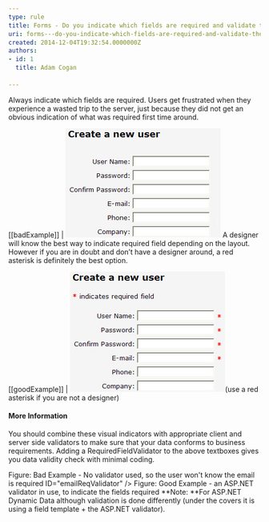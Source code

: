 ```yaml
---
type: rule
title: Forms - Do you indicate which fields are required and validate them?
uri: forms---do-you-indicate-which-fields-are-required-and-validate-them
created: 2014-12-04T19:32:54.0000000Z
authors:
- id: 1
  title: Adam Cogan

---
```


Always indicate which fields are required. Users get frustrated when they experience a wasted trip to the server, just because they did not get an obvious indication of what was required first time around.
 
[[badExample]]
| ![No visual indication for required fields when a user first sees the form](Required-field_Bad-example.jpg)
A designer will know the best way to indicate required field depending on the layout. However if you are in doubt and don’t have a designer around, a red asterisk is definitely the best option.

[[goodExample]]
| ![A visual indication of what fields are required](Redstar_Good-example.jpg)(use a red asterisk if you are not a designer)
#### More Information

You should combine these visual indicators with appropriate client and server side validators to make sure that your data conforms to business requirements. Adding a RequiredFieldValidator to the above textboxes gives you data validity check with minimal coding.


Figure: Bad Example - No validator used, so the user won't know the email is required
ID="emailReqValidator" />
Figure: Good Example - an ASP.NET validator in use, to indicate the fields required
**Note: **For ASP.NET Dynamic Data although validation is done differently (under the covers it is using a field template + the ASP.NET validator).
